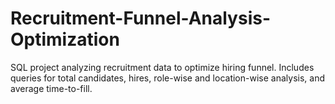# Recruitment-Funnel-Analysis-Optimization
SQL project analyzing recruitment data to optimize hiring funnel. Includes queries for total candidates, hires, role-wise and location-wise analysis, and average time-to-fill.
